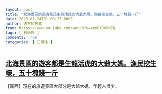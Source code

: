 ```yaml
---
layout: post
title: "北海景區的遊客都是生龍活虎的大爺大媽。漁民挖生蠔，五十塊錢一斤"
date: 2025-01-24T01:00:27.000Z
author: 遠方的故事
from: https://www.youtube.com/watch?v=4nvDYJvBN7Q
tags: [ 石炳锋 ]
comments: True
categories: [ 石炳锋 ]
---
```

<!--1737680427000-->
[北海景區的遊客都是生龍活虎的大爺大媽。漁民挖生蠔，五十塊錢一斤](https://www.youtube.com/watch?v=4nvDYJvBN7Q)
------

<div>
【廣西】現在的旅遊景區大部分是大爺大媽，年輕人很少。
</div>
